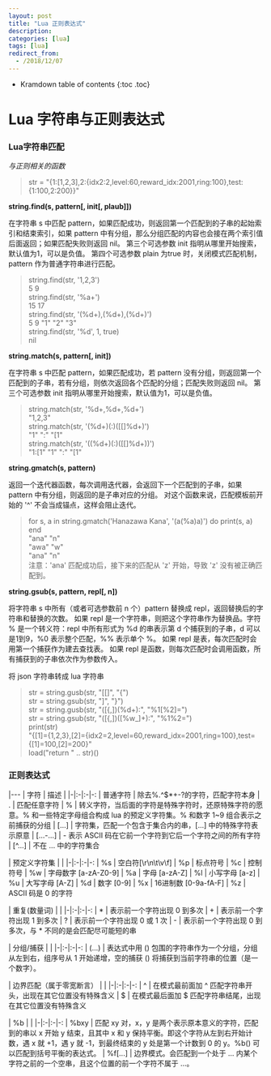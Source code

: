 ```yaml
---
layout: post
title: "Lua 正则表达式"
description:
categories: [lua]
tags: [lua]
redirect_from:
  - /2018/12/07
---
```


* Kramdown table of contents
{:toc .toc}

# Lua 字符串与正则表达式

### Lua字符串匹配

*与正则相关的函数*

> str = "{1:[1,2,3],2:{idx2:2,level:60,reward_idx:2001,ring:100},test:{1:100,2:200}}"

**string.find(s, pattern[, init[, plaub]])**

在字符串 s 中匹配 pattern，如果匹配成功，则返回第一个匹配到的子串的起始索引和结束索引，如果 pattern 中有分组，那么分组匹配的内容也会接在两个索引值后面返回；如果匹配失败则返回 nil。
第三个可选参数 init 指明从哪里开始搜索，默认值为1，可以是负值。
第四个可选参数 plain 为true 时，关闭模式匹配机制，pattern 作为普通字符串进行匹配。

> string.find(str, '1,2,3')  
> 5 9  
> string.find(str, '%a+')  
> 15 17  
> string.find(str, '(%d+),(%d+),(%d+)')  
> 5 9 "1" "2" "3"  
> string.find(str, '%d', 1, true)  
> nil   

**string.match(s, pattern[, init])**

在字符串 s 中匹配 pattern，如果匹配成功，若 pattern 没有分组，则返回第一个匹配到的子串，若有分组，则依次返回各个匹配的分组；匹配失败则返回 nil。
第三个可选参数 init 指明从哪里开始搜索，默认值为1，可以是负值。

> string.match(str, '%d+,%d+,%d+')  
> "1,2,3"  
> string.match(str, '(%d+)(:)([[]%d+)')  
> "1" ":" "[1"  
> string.match(str, '((%d+)(:)([[]%d+))')  
> "1:[1" "1" ":" "[1"  

**string.gmatch(s, pattern)**

返回一个迭代器函数，每次调用迭代器，会返回下一个匹配到的子串，如果 pattern 中有分组，则返回的是子串对应的分组。
对这个函数来说，匹配模板前开始的 '^' 不会当成锚点，这样会阻止迭代。

> for s, a in string.gmatch('Hanazawa Kana', '(a(%a)a)') do print(s, a) end  
> "ana" "n"  
> "awa" "w"  
> "ana" "n"  
注意：'ana' 匹配成功后，接下来的匹配从 'z' 开始，导致 'z' 没有被正确匹配到。

**string.gsub(s, pattern, repl[, n])**

将字符串 s 中所有（或者可选参数前 n 个）pattern 替换成 repl，返回替换后的字符串和替换的次数。
如果 repl 是一个字符串，则把这个字符串作为替换品。字符 % 是一个转义符：repl 中所有形式为 %d 的串表示第 d 个捕获到的子串，d 可以是1到9，%0 表示整个匹配，%% 表示单个 %。
如果 repl 是表，每次匹配时会用第一个捕获作为建去查找表。
如果 repl 是函数，则每次匹配时会调用函数，所有捕获到的子串依次作为参数传入。

将 json 字符串转成 lua 字符串
> str = string.gusb(str, "[[]", "{")  
> str = string.gsub(str, "]", "}")  
> str = string.gusb(str, "([{,])(%d+):", "%1[%2]=")  
> str = string.gsub(str, "([{,])([%w_]+):", "%1%2=")  
> print(str)  
> "{[1]={1,2,3},[2]={idx2=2,level=60,reward_idx=2001,ring=100},test={[1]=100,[2]=200}"  
> load("return " .. str)()  

### 正则表达式

|---
| 字符	| 描述 |
|-|:-|:-|-:
| 普通字符 | 除去%.[]()^$*+-?的字符，匹配字符本身
| . | 匹配任意字符
| % | 转义字符，当后面的字符是特殊字符时，还原特殊字符的愿意。% 和一些特定字母组合构成 lua 的预定义字符集。% 和数字 1~9 组合表示之前捕获的分组
| [...] | 字符集，匹配一个包含于集合内的串，[...] 中的特殊字符表示原意
| [...-...] | - 表示 ASCII 码在它前一个字符到它后一个字符之间的所有字符
| [^...] | 不在 ... 中的字符集合

| 预定义字符集 | |
|-|:-|:-|-:
| %s | 空白符[\r\n\t\v\f]
| %p | 标点符号
| %c | 控制符号
| %w | 字母数字 [a-zA-Z0-9]
| %a | 字母 [a-zA-Z]
| %l | 小写字母 [a-z]
| %u | 大写字母 [A-Z]
| %d | 数字 [0-9]
| %x | 16进制数 [0-9a-fA-F]
| %z | ASCII 码是 0 的字符

| 重复(数量词) | |
|-|:-|:-|-:
| * | 表示前一个字符出现 0 到多次
| + | 表示前一个字符出现 1 到多次
| ? | 表示前一个字符出现 0 或 1 次
| - | 表示前一个字符出现 0 到多次，与 * 不同的是会匹配尽可能短的串

| 分组/捕获 | |
|-|:-|:-|-:
| (...) | 表达式中用 () 包围的字符串作为一个分组，分组从左到右，组序号从 1 开始递增，空的捕获 () 将捕获到当前字符串的位置（是一个数字）。

| 边界匹配（属于零宽断言） |  |
|-|:-|:-|-:
| ^ | 在模式最前面加 ^ 匹配字符串开头，出现在其它位置没有特殊含义
| $ | 在模式最后面加 $ 匹配字符串结尾，出现在其它位置没有特殊含义

| %b | |
|-|:-|:-|-:
| %bxy | 匹配 xy 对，x，y 是两个表示原本意义的字符，匹配到的串以 x 开始 y 结束，且其中 x 和 y 保持平衡。即这个字符从左到右开始计数，遇 x 就 +1，遇 y 就 -1，到最终结束的 y 处是第一个计数到 0 的 y。%b() 可以匹配到括号平衡的表达式。
| %f[...] | 边界模式。会匹配到一个处于 ... 内某个字符之前的一个空串，且这个位置的前一个字符不属于 ...。